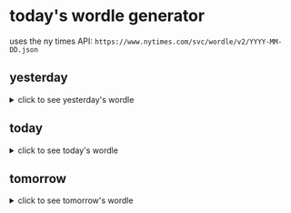 # today's wordle generator

uses the ny times API: `https://www.nytimes.com/svc/wordle/v2/YYYY-MM-DD.json`

## yesterday

<details>
    <summary>click to see yesterday's wordle</summary>

    drill

</details>

## today

<details>
    <summary>click to see today's wordle</summary>

    tuber

</details>

## tomorrow

<details>
    <summary>click to see tomorrow's wordle</summary>

    gauge

</details>

